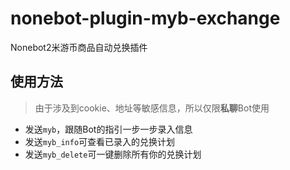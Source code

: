 # nonebot-plugin-myb-exchange
Nonebot2米游币商品自动兑换插件

## 使用方法
> 由于涉及到cookie、地址等敏感信息，所以仅限**私聊**Bot使用

- 发送`myb`，跟随Bot的指引一步一步录入信息
- 发送`myb_info`可查看已录入的兑换计划
- 发送`myb_delete`可一键删除所有你的兑换计划
